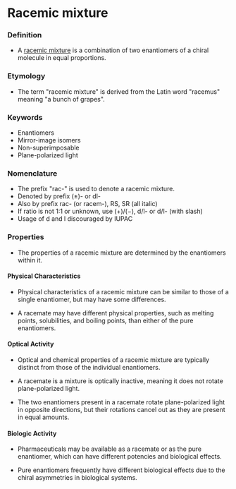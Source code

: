 # Racemic mixture

### Definition

- A <u>racemic mixture</u> is a combination of two enantiomers of a chiral molecule in equal proportions.

### Etymology

- The term "racemic mixture" is derived from the Latin word "racemus" meaning "a bunch of grapes".

### Keywords

- Enantiomers
- Mirror-image isomers
- Non-superimposable
- Plane-polarized light

### Nomenclature

- The prefix "rac-" is used to denote a racemic mixture.
- Denoted by prefix (±)- or dl-
- Also by prefix rac- (or racem-), RS, SR (all italic)
- If ratio is not 1:1 or unknown, use (+)/(−), d/l- or d/l- (with slash)
- Usage of d and l discouraged by IUPAC
### Properties

- The properties of a racemic mixture are determined by the enantiomers within it.
  
#### Physical Characteristics

- Physical characteristics of a racemic mixture can be similar to those of a single enantiomer, but may have some differences.
  
- A racemate may have different physical properties, such as melting points, solubilities, and boiling points, than either of the pure enantiomers.

#### Optical Activity

- Optical and chemical properties of a racemic mixture are typically distinct from those of the individual enantiomers.
  
- A racemate is a mixture is optically inactive, meaning it does not rotate plane-polarized light.

- The two enantiomers present in a racemate rotate plane-polarized light in opposite directions, but their rotations cancel out as they are present in equal amounts.

#### Biologic Activity

- Pharmaceuticals may be available as a racemate or as the pure enantiomer, which can have different potencies and biological effects.

- Pure enantiomers frequently have different biological effects due to the chiral asymmetries in biological systems.


